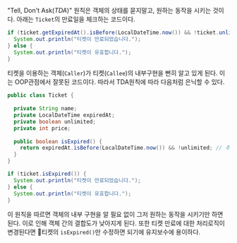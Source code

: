 "Tell, Don't Ask(*TDA*)" 원칙은 객체의 상태를 묻지말고, 원하는 동작을 시키는 것이다.
아래는 `Ticket`의 만료일을 체크하는 코드이다.
```java
if (ticket.getExpiredAt().isBefore(LocalDateTime.now()) && !ticket.unlimited) {  
  System.out.println("티켓이 만료되었습니다.");  
} else {  
  System.out.println("티켓이 유효합니다.");  
}
```
티켓을 이용하는 객체(`Caller`)가 티켓(`Callee`)의 내부구현을 뻔히 알고 있게 된다.
이는 OOP관점에서 잘못된 코드이다. 따라서 TDA원칙에 따라 다음처럼 은닉할 수 있다.
```java
public class Ticket {  
  
  private String name;  
  private LocalDateTime expiredAt;  
  private boolean unlimited;  
  private int price;  
    
  public boolean isExpired() {  
    return expiredAt.isBefore(LocalDateTime.now()) && !unlimited; // 추가된 코드
  }  
}
```

```java
if (ticket.isExpired()) {  
  System.out.println("티켓이 만료되었습니다.");  
} else {  
  System.out.println("티켓이 유효합니다.");  
}
```

이 원칙을 따르면 객체의 내부 구현을 알 필요 없이 그저 원하는 동작을 시키기만 하면 된다. 이로 인해 객체 간의 결합도가 낮아지게 된다.
또한 티켓 만료에 대한 처리로직이 변경된다면 티켓의 `isExpired()`만 수정하면 되기에 유지보수에 용이하다. 
